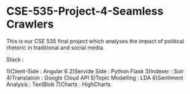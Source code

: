 # CSE-535-Project-4-Seamless Crawlers

This is our CSE 535 final project which analyses the impact of political rhetoric in traditional and social media.

Stack : 

1)Client-Side : Angular 6
2)Servide Side : Python Flask
3)Indexer : Solr
4)Translation : Google Cloud API
5)Topic Modelling : LDA
6)Sentiment Analysis : TextBlob
7)Charts : HighCharts

